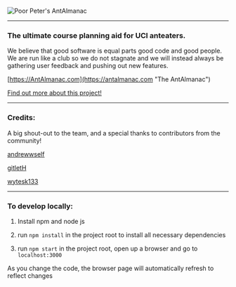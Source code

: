 ![Poor Peter's AntAlmanac](https://www.ics.uci.edu/~rang1/AntAlmanac/img/logo_wide.png)

<hr>

### The ultimate course planning aid for UCI anteaters.

We believe that good software is equal parts good code and good people. We are run like a club so we do not stagnate and we will instead always be gathering user feedback and pushing out new features.

[https://AntAlmanac.com](https://antalmanac.com "The AntAlmanac")

[Find out more about this project!](https://www.ics.uci.edu/~rang1/AntAlmanac/index.html "Info Page")

<hr>

### Credits:

A big shout-out to the team, and a special thanks to contributors from the community!

[andrewwself](https://github.com/andrewwself "andrewwself")

[gitletH](https://github.com/gitletH "gitletH")

[wytesk133](https://github.com/wytesk133 "wytesk133")

<hr>

### To develop locally:

1. Install npm and node js

2. run `npm install` in the project root to install all necessary dependencies

3. run `npm start` in the project root, open up a browser and go to `localhost:3000`

As you change the code, the browser page will automatically refresh to reflect changes
